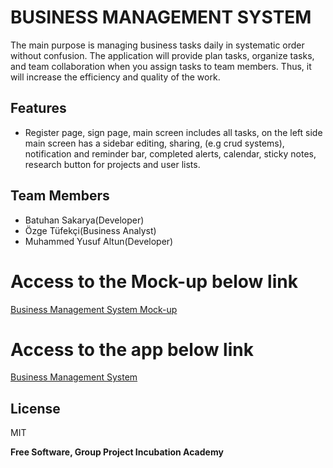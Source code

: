 # BUSINESS MANAGEMENT SYSTEM  


The main purpose is managing business tasks daily in systematic order without confusion. The application will provide plan tasks, organize tasks, and team collaboration when you assign tasks to team members. Thus, it will increase the efficiency and quality of the work.



## Features

- Register page, sign page, main screen includes all tasks, on the left side main screen has a sidebar editing, sharing, (e.g crud systems), notification and reminder bar, completed alerts, calendar, sticky notes, research button for projects and user lists.



## Team Members



- Batuhan Sakarya(Developer)
- Özge Tüfekçi(Business Analyst)
- Muhammed Yusuf Altun(Developer)

# Access to the Mock-up below link

[Business Management System Mock-up](https://drive.google.com/file/d/19sgIo98PQ9K-4jh7cwyU2QOSwSNI1vsw/view?usp=sharing)

# Access to the app below link

[Business Management System](https://bms-incudemy.herokuapp.com/)

## License

MIT

**Free Software, Group Project Incubation Academy**



  
